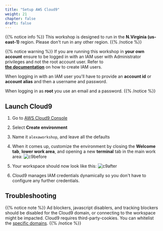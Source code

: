 ```yaml
---
title: "Setup AWS Cloud9"
weight: 21
chapter: false
draft: false
---
```


{{% notice info %}}
This workshop is designed to run in the **N.Virginia (us-east-1)** region. Please don't run in any other region.
{{% /notice %}}

{{% notice warning %}}
If you are running this workshop in **your own account** ensure to be logged in with an IAM user with Administrator privileges and
not the root account user. Refer to  
**[the documentation](https://docs.aws.amazon.com/IAM/latest/UserGuide/id_users.html)** on how to create IAM users.

When logging in with an IAM user you'll have to provide an **account id** or **account alias** and then a username and  password.

When logging in as **root** you use an email and a password.
{{% /notice %}}


## Launch Cloud9
1. Go to [AWS Cloud9 Console](https://us-east-1.console.aws.amazon.com/cloud9/home/product?region=us-east-1#)

1. Select **Create environment**

1. Name it `alexaworkshop`, and leave all the defaults 

1. When it comes up, customize the environment by closing the **Welcome tab**, **lower work area**, 
and opening a new **terminal** tab in the main work area:
    ![c9before](/images/getting-started/cloud9_welcome.png)

1. Your workspace should now look like this:
    ![c9after](/images/getting-started/cloud9after.png)

1. Cloud9 manages IAM credentials dynamically so you don't have to configure any further credentials.


## Troubleshooting
{{% notice note %}}
Ad blockers, javascript disablers, and tracking blockers should be disabled for
the Cloud9 domain, or connecting to the workspace might be impacted.
Cloud9 requires third-party-cookies. You can whitelist the [specific domains]( https://docs.aws.amazon.com/cloud9/latest/user-guide/troubleshooting.html#troubleshooting-env-loading).
{{% /notice %}}